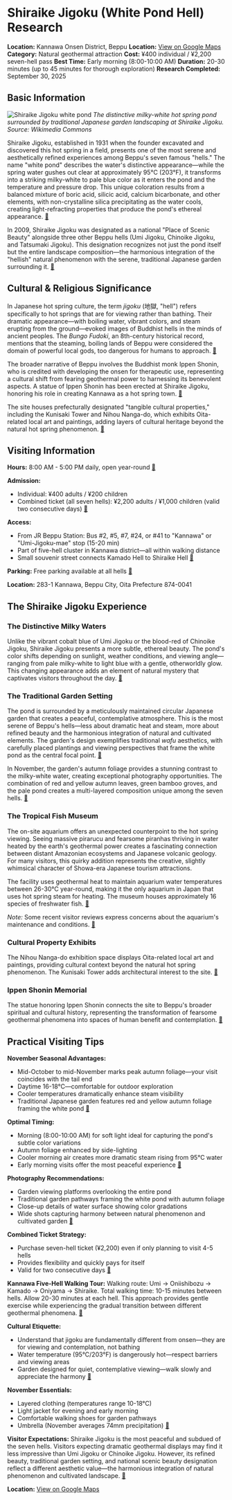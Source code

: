 # Shiraike Jigoku (White Pond Hell) Research

**Location:** Kannawa Onsen District, Beppu
**Location:** [View on Google Maps](https://maps.google.com/maps?q=33.31617689999999,131.4755934)
**Category:** Natural geothermal attraction
**Cost:** ¥400 individual / ¥2,200 seven-hell pass
**Best Time:** Early morning (8:00-10:00 AM)
**Duration:** 20-30 minutes (up to 45 minutes for thorough exploration)
**Research Completed:** September 30, 2025

## Basic Information

![Shiraike Jigoku white pond](https://upload.wikimedia.org/wikipedia/commons/0/0b/White_Pond_Hell_Hot_Spring_3.jpg)
*The distinctive milky-white hot spring pond surrounded by traditional Japanese garden landscaping at Shiraike Jigoku. Source: Wikimedia Commons*

Shiraike Jigoku, established in 1931 when the founder excavated and discovered this hot spring in a field, presents one of the most serene and aesthetically refined experiences among Beppu's seven famous "hells." The name "white pond" describes the water's distinctive appearance—while the spring water gushes out clear at approximately 95°C (203°F), it transforms into a striking milky-white to pale blue color as it enters the pond and the temperature and pressure drop. This unique coloration results from a balanced mixture of boric acid, silicic acid, calcium bicarbonate, and other elements, with non-crystalline silica precipitating as the water cools, creating light-refracting properties that produce the pond's ethereal appearance. [🔗](https://enjoyonsen.city.beppu-jp.com/sightseeing/shiraike-jigoku/)

In 2009, Shiraike Jigoku was designated as a national "Place of Scenic Beauty" alongside three other Beppu hells (Umi Jigoku, Chinoike Jigoku, and Tatsumaki Jigoku). This designation recognizes not just the pond itself but the entire landscape composition—the harmonious integration of the "hellish" natural phenomenon with the serene, traditional Japanese garden surrounding it. [🔗](https://en.wikipedia.org/wiki/Hells_of_Beppu)

## Cultural & Religious Significance

In Japanese hot spring culture, the term *jigoku* (地獄, "hell") refers specifically to hot springs that are for viewing rather than bathing. Their dramatic appearance—with boiling water, vibrant colors, and steam erupting from the ground—evoked images of Buddhist hells in the minds of ancient peoples. The *Bungo Fudoki*, an 8th-century historical record, mentions that the steaming, boiling lands of Beppu were considered the domain of powerful local gods, too dangerous for humans to approach. [🔗](https://gemini-research-2025-09-30)

The broader narrative of Beppu involves the Buddhist monk Ippen Shonin, who is credited with developing the onsen for therapeutic use, representing a cultural shift from fearing geothermal power to harnessing its benevolent aspects. A statue of Ippen Shonin has been erected at Shiraike Jigoku, honoring his role in creating Kannawa as a hot spring town. [🔗](https://gemini-research-2025-09-30)

The site houses prefecturally designated "tangible cultural properties," including the Kunisaki Tower and Nihou Nanga-do, which exhibits Oita-related local art and paintings, adding layers of cultural heritage beyond the natural hot spring phenomenon. [🔗](https://enjoyonsen.city.beppu-jp.com/sightseeing/shiraike-jigoku/)

## Visiting Information

**Hours:** 8:00 AM - 5:00 PM daily, open year-round [🔗](https://www.japan-guide.com/e/e4702.html)

**Admission:**
- Individual: ¥400 adults / ¥200 children
- Combined ticket (all seven hells): ¥2,200 adults / ¥1,000 children (valid two consecutive days) [🔗](https://www.japan-guide.com/e/e4702.html)

**Access:**
- From JR Beppu Station: Bus #2, #5, #7, #24, or #41 to "Kannawa" or "Umi-Jigoku-mae" stop (15-20 min)
- Part of five-hell cluster in Kannawa district—all within walking distance
- Small souvenir street connects Kamado Hell to Shiraike Hell [🔗](https://www.japan-guide.com/e/e4702.html)

**Parking:** Free parking available at all hells [🔗](https://oita-tourism.com/en/onsenStories/jigokumeguri)

**Location:** 283-1 Kannawa, Beppu City, Oita Prefecture 874-0041

## The Shiraike Jigoku Experience

### The Distinctive Milky Waters

Unlike the vibrant cobalt blue of Umi Jigoku or the blood-red of Chinoike Jigoku, Shiraike Jigoku presents a more subtle, ethereal beauty. The pond's color shifts depending on sunlight, weather conditions, and viewing angle—ranging from pale milky-white to light blue with a gentle, otherworldly glow. This changing appearance adds an element of natural mystery that captivates visitors throughout the day. [🔗](https://www.japan-suki.com/en/visit/places/beppu-shiraike-jigoku)

### The Traditional Garden Setting

The pond is surrounded by a meticulously maintained circular Japanese garden that creates a peaceful, contemplative atmosphere. This is the most serene of Beppu's hells—less about dramatic heat and steam, more about refined beauty and the harmonious integration of natural and cultivated elements. The garden's design exemplifies traditional *wafu* aesthetics, with carefully placed plantings and viewing perspectives that frame the white pond as the central focal point. [🔗](https://enjoyonsen.city.beppu-jp.com/sightseeing/shiraike-jigoku/)

In November, the garden's autumn foliage provides a stunning contrast to the milky-white water, creating exceptional photography opportunities. The combination of red and yellow autumn leaves, green bamboo groves, and the pale pond creates a multi-layered composition unique among the seven hells. [🔗](https://enjoyonsen.city.beppu-jp.com/onsen/enjoy-beppu-onsen-in-every-season-seasonal-highlights-of-beppu/)

### The Tropical Fish Museum

The on-site aquarium offers an unexpected counterpoint to the hot spring viewing. Seeing massive pirarucu and fearsome piranhas thriving in water heated by the earth's geothermal power creates a fascinating connection between distant Amazonian ecosystems and Japanese volcanic geology. For many visitors, this quirky addition represents the creative, slightly whimsical character of Showa-era Japanese tourism attractions.

The facility uses geothermal heat to maintain aquarium water temperatures between 26-30°C year-round, making it the only aquarium in Japan that uses hot spring steam for heating. The museum houses approximately 16 species of freshwater fish. [🔗](https://enjoyonsen.city.beppu-jp.com/sightseeing/shiraike-jigoku/)

*Note:* Some recent visitor reviews express concerns about the aquarium's maintenance and conditions. [🔗](https://www.tripadvisor.com/Attraction_Review-g298219-d10793183-Reviews-Shiraike_Jigoku-Beppu_Oita_Prefecture_Kyushu.html)

### Cultural Property Exhibits

The Nihou Nanga-do exhibition space displays Oita-related local art and paintings, providing cultural context beyond the natural hot spring phenomenon. The Kunisaki Tower adds architectural interest to the site. [🔗](https://enjoyonsen.city.beppu-jp.com/sightseeing/shiraike-jigoku/)

### Ippen Shonin Memorial

The statue honoring Ippen Shonin connects the site to Beppu's broader spiritual and cultural history, representing the transformation of fearsome geothermal phenomena into spaces of human benefit and contemplation. [🔗](https://enjoyonsen.city.beppu-jp.com/sightseeing/shiraike-jigoku/)

## Practical Visiting Tips

**November Seasonal Advantages:**
- Mid-October to mid-November marks peak autumn foliage—your visit coincides with the tail end
- Daytime 16-18°C—comfortable for outdoor exploration
- Cooler temperatures dramatically enhance steam visibility
- Traditional Japanese garden features red and yellow autumn foliage framing the white pond [🔗](https://enjoyonsen.city.beppu-jp.com/onsen/enjoy-beppu-onsen-in-every-season-seasonal-highlights-of-beppu/)

**Optimal Timing:**
- Morning (8:00-10:00 AM) for soft light ideal for capturing the pond's subtle color variations
- Autumn foliage enhanced by side-lighting
- Cooler morning air creates more dramatic steam rising from 95°C water
- Early morning visits offer the most peaceful experience [🔗](https://championtraveler.com/dates/best-time-to-visit-beppu-jp/)

**Photography Recommendations:**
- Garden viewing platforms overlooking the entire pond
- Traditional garden pathways framing the white pond with autumn foliage
- Close-up details of water surface showing color gradations
- Wide shots capturing harmony between natural phenomenon and cultivated garden [🔗](https://expertphotography.com/photography-etiquette-in-japan/)

**Combined Ticket Strategy:**
- Purchase seven-hell ticket (¥2,200) even if only planning to visit 4-5 hells
- Provides flexibility and quickly pays for itself
- Valid for two consecutive days [🔗](https://www.japan-guide.com/e/e4702.html)

**Kannawa Five-Hell Walking Tour:**
Walking route: Umi → Oniishibozu → Kamado → Oniyama → Shiraike. Total walking time: 10-15 minutes between hells. Allow 20-30 minutes at each hell. This approach provides gentle exercise while experiencing the gradual transition between different geothermal phenomena. [🔗](https://oita-tourism.com/en/onsenStories/jigokumeguri)

**Cultural Etiquette:**
- Understand that jigoku are fundamentally different from onsen—they are for viewing and contemplation, not bathing
- Water temperature (95°C/203°F) is dangerously hot—respect barriers and viewing areas
- Garden designed for quiet, contemplative viewing—walk slowly and appreciate the harmony [🔗](https://gemini-research-2025-09-30)

**November Essentials:**
- Layered clothing (temperatures range 10-18°C)
- Light jacket for evening and early morning
- Comfortable walking shoes for garden pathways
- Umbrella (November averages 74mm precipitation) [🔗](https://weather-and-climate.com/beppu-November-averages)

**Visitor Expectations:**
Shiraike Jigoku is the most peaceful and subdued of the seven hells. Visitors expecting dramatic geothermal displays may find it less impressive than Umi Jigoku or Chinoike Jigoku. However, its refined beauty, traditional garden setting, and national scenic beauty designation reflect a different aesthetic value—the harmonious integration of natural phenomenon and cultivated landscape. [🔗](https://www.tripadvisor.com/Attraction_Review-g298219-d10793183-Reviews-Shiraike_Jigoku-Beppu_Oita_Prefecture_Kyushu.html)

**Location:** [View on Google Maps](https://www.google.com/maps/search/283-1+Kannawa,+Beppu+City,+Oita)
